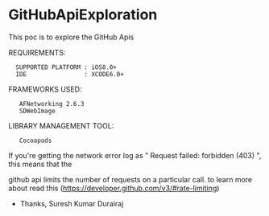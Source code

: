 # GitHubApiExploration
This poc is to explore the GitHub Apis

REQUIREMENTS:

      SUPPORTED PLATFORM : iOS8.0+
      IDE                : XCODE6.0+
 
FRAMEWORKS USED:
   
       AFNetworking 2.6.3
       SDWebImage

LIBRARY MANAGEMENT TOOL:
       
       Cocoapods

If you're getting the network error log as "  Request failed: forbidden (403) ", this means that the 

github api limits the number of requests on a particular call. to learn more about read this (https://developer.github.com/v3/#rate-limiting)



- Thanks,
Suresh Kumar Durairaj


